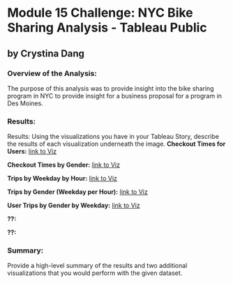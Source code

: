 # Module 15 Challenge: NYC Bike Sharing Analysis - Tableau Public
## by Crystina Dang

### Overview of the Analysis: 
The purpose of this analysis was to provide insight into the bike sharing program in NYC to provide insight for a business proposal for a program in Des Moines.

### Results: 
Results: Using the visualizations you have in your Tableau Story, describe the results of each visualization underneath the image.
**Checkout Times for Users:**
[link to Viz](https://public.tableau.com/app/profile/crystina5427/viz/bikesharing-CheckoutTimesforUsers/CheckoutTimesforUsers)

**Checkout Times by Gender:**
[link to Viz](https://public.tableau.com/app/profile/crystina5427/viz/bikesharing-CheckoutTimesbyGender/CheckoutTimesbyGender)

**Trips by Weekday by Hour:**
[link to Viz](https://public.tableau.com/app/profile/crystina5427/viz/bikesharing-TripsbyWeekdayperHour_16704504977240/TripsbyWeekdayperHour)

**Trips by Gender (Weekday per Hour):**
[link to Viz](https://public.tableau.com/app/profile/crystina5427/viz/bikesharing-TripsbyGenderWeekdayperHour_16704506746190/TripsbyGenderWeekdayperHour)

**User Trips by Gender by Weekday:**
[link to Viz](https://public.tableau.com/app/profile/crystina5427/viz/bikesharing-UserTripsbyGenderbyWeekday/UserTripsbyGenderbyWeekday)

**??:**

**??:**

### Summary:
Provide a high-level summary of the results and two additional visualizations that you would perform with the given dataset.